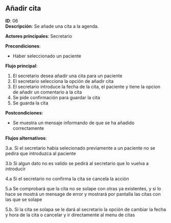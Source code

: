 ## Añadir cita

**ID**: 06         
**Descripción**: Se añade una cita a la agenda.

**Actores principales**: Secretario

**Precondiciones**:
* Haber seleccionado un paciente

**Flujo principal**:
1. El secretario desea añadir una cita para un paciente
2. El secretario selecciona la opción de añadir cita
3. El secretario introduce la fecha de la cita, el paciente y tiene la opcion de añadir un comentario a la cita
4. Se pide confirmación para guardar la cita
5. Se guarda la cita

**Postcondiciones**:

* Se muestra un mensaje informando de que se ha añadido correctamente

**Flujos alternativos**:

3.a. Si el secretario habia selecionado previamente a un paciente no se pedira que introduzca al paciente

3.b Si algun dato no es valido se pedirá al secretario que lo vuelva a introducir

4.a Si el secretario no confirma la cita se cancela la acción

5.a Se comprobará que la cita no se solape con otras ya existentes, y si lo hace se mostrá un mensage de error y mostrará por pantalla las citas con las que se solape

5.b. Si la cita se solapa se le dará al secretario la opción de cambiar la fecha y hora de la cita o cancelar y ir directamente al menu de citas

